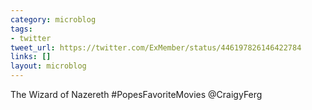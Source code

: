 ```yaml
---
category: microblog
tags:
- twitter
tweet_url: https://twitter.com/ExMember/status/446197826146422784
links: []
layout: microblog
---
```

The Wizard of Nazereth #PopesFavoriteMovies @CraigyFerg
